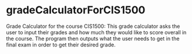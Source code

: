 # gradeCalculatorForCIS1500
Grade Calculator for the course CIS1500:
This grade calculator asks the user to input their grades and how much they would like to score overall in the course. The program then outputs what the user needs to get in the final exam in order to get their desired grade.

